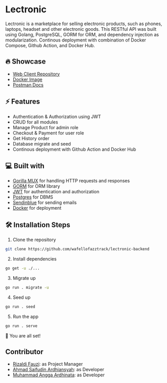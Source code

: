 # Lectronic

Lectronic is a marketplace for selling electronic products, such as phones, laptops, headset and other electronic goods. This RESTful API was built using Golang, PostgreSQL, GORM for ORM, and dependency injection as modularization. Continous deployment with combination of Docker Compose, Github Action, and Docker Hub.

## 🔥 Showcase

- [Web Client Repository](https://github.com/wafellofazztrack/lectronic-frontend)
- [Docker Image](https://hub.docker.com/r/rfauzi/lectronic-api)
- [Postman Docs](https://documenter.getpostman.com/view/25042327/2s93JtQPYk)

## ⚡ Features

- Authentication & Authorization using JWT
- CRUD for all modules
- Manage Product for admin role
- Checkout & Payment for user role
- Get History order
- Database migrate and seed
- Continous deployment with Github Action and Docker Hub

## 💻 Built with

- [Gorilla MUX](https://github.com/gorilla/mux) for handling HTTP requests and responses
- [GORM](https://github.com/go-gorm/gorm) for ORM library
- [JWT](https://github.com/golang-jwt/jwt) for authentication and authorization
- [Postgres](https://github.com/postgres/postgres) for DBMS
- [Sendinblue](https://github.com/sendinblue/APIv3-go-library) for sending emails
- [Docker](https://github.com/docker) for deployment

## 🛠️ Installation Steps

1. Clone the repository

```bash
git clone https://github.com/wafellofazztrack/lectronic-backend
```

2. Install dependencies

```bash
go get -u ./...
```

3. Migrate up

```bash
go run . migrate -u
```

4. Seed up

```bash
go run . seed
```

5. Run the app

```bash
go run . serve
```

🌟 You are all set!

## Contributor

- [Rizaldi Fauzi](https://github.com/rfauzi44): as Project Manager
- [Ahmad Saifudin Ardhiansyah](https://github.com/ardhisaif): as Developer
- [Muhammad Angga Ardhinata](https://github.com/AnggaArdhinata): as Developer
